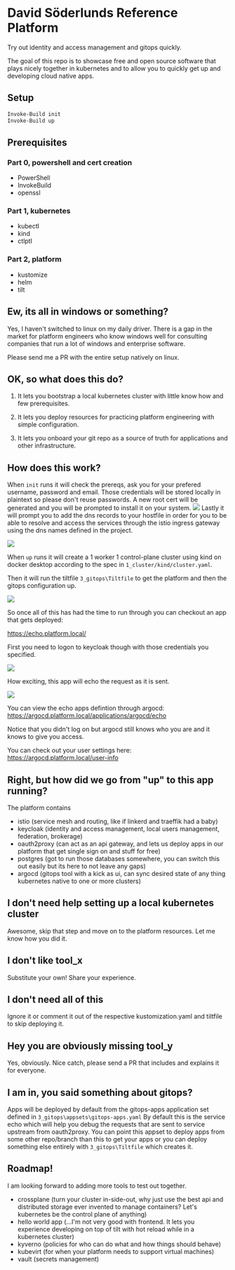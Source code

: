 # David Söderlunds Reference Platform

Try out identity and access management and gitops quickly.

The goal of this repo is to showcase free and open source software that plays nicely together in kubernetes and to allow you to quickly get up and developing cloud native apps.

## Setup

``` PowerShell
Invoke-Build init
Invoke-Build up
```

## Prerequisites

### Part 0, powershell and cert creation

- PowerShell
- InvokeBuild
- openssl

### Part 1, kubernetes

- kubectl
- kind
- ctlptl

### Part 2, platform

- kustomize
- helm
- tilt

## Ew, its all in windows or something?

Yes, I haven't switched to linux on my daily driver. There is a gap in the market for platform engineers who know windows well for consulting companies that run a lot of windows and enterprise software.

Please send me a PR with the entire setup natively on linux.

## OK, so what does this do?

1. It lets you bootstrap a local kubernetes cluster with little know how and few prerequisites.

2. It lets you deploy resources for practicing platform engineering with simple configuration.

3. It lets you onboard your git repo as a source of truth for applications and other infrastructure.

## How does this work?

When `init` runs it will check the prereqs, ask you for your prefered username, password and email. Those credentials will be stored locally in plaintext so please don't reuse passwords.
A new root cert will be generated and you will be prompted to install it on your system.
![](./docs/assets/2024-03-23-18-54-30.png)
Lastly it will prompt you to add the dns records to your hostfile in order for you to be able to resolve and access the services through the istio ingress gateway using the dns names defined in the project.

![](./docs/assets/2024-03-23-18-59-39.png)


When `up` runs it will create a 1 worker 1 control-plane cluster using kind on docker desktop according to the spec in `1_cluster/kind/cluster.yaml`.

Then it will run the tiltfile `3_gitops\Tiltfile` to get the platform and then the gitops configuration up.

![](./docs/assets/2024-03-23-18-58-03.png)

So once all of this has had the time to run through you can checkout an app that gets deployed:

https://echo.platform.local/

First you need to logon to keycloak though with those credentials you specified.

![](./docs/assets/2024-03-23-19-09-35.png)

How exciting, this app will echo the request as it is sent.

![](./docs/assets/2024-03-23-19-10-12.png)

You can view the echo apps defintion through argocd: https://argocd.platform.local/applications/argocd/echo

Notice that you didn't log on but argocd still knows who you are and it knows to give you access.

You can check out your user settings here: https://argocd.platform.local/user-info


## Right, but how did we go from "up" to this app running?

The platform contains

- istio (service mesh and routing, like if linkerd and traeffik had a baby)
- keycloak (identity and access management, local users management, federation, brokerage)
- oauth2proxy (can act as an api gateway, and lets us deploy apps in our platform that get single sign on and stuff for free)
- postgres (got to run those databases somewhere, you can switch this out easily but its here to not leave any gaps)
- argocd (gitops tool with a kick as ui, can sync desired state of any thing kubernetes native to one or more clusters)


## I don't need help setting up a local kubernetes cluster

Awesome, skip that step and move on to the platform resources. Let me know how you did it.

## I don't like tool_x

Substitute your own! Share your experience.

## I don't need all of this

Ignore it or comment it out of the respective kustomization.yaml and tiltfile to skip deploying it.

## Hey you are obviously missing tool_y

Yes, obviously. Nice catch, please send a PR that includes and explains it for everyone.

## I am in, you said something about gitops?

Apps will be deployed by default from the gitops-apps application set defined in `3_gitops\appsets\gitops-apps.yaml`
By default this is the service echo which will help you debug the requests that are sent to service upstream from oauth2proxy.
You can point this appset to deploy apps from some other repo/branch than this to get your apps or you can deploy something else entirely with `3_gitops\Tiltfile` which creates it.

## Roadmap!

I am looking forward to adding more tools to test out together.

- crossplane (turn your cluster in-side-out, why just use the best api and distributed storage ever invented to manage containers? Let's kubernetes be the control plane of anything)
- hello world app (...I'm not very good with frontend. It lets you experience developing on top of tilt with hot reload while in a kubernetes cluster)
- kyverno (policies for who can do what and how things should behave)
- kubevirt (for when your platform needs to support virtual machines)
- vault (secrets management)
